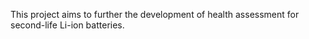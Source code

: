 This project aims to further the development of health assessment for second-life Li-ion batteries.
